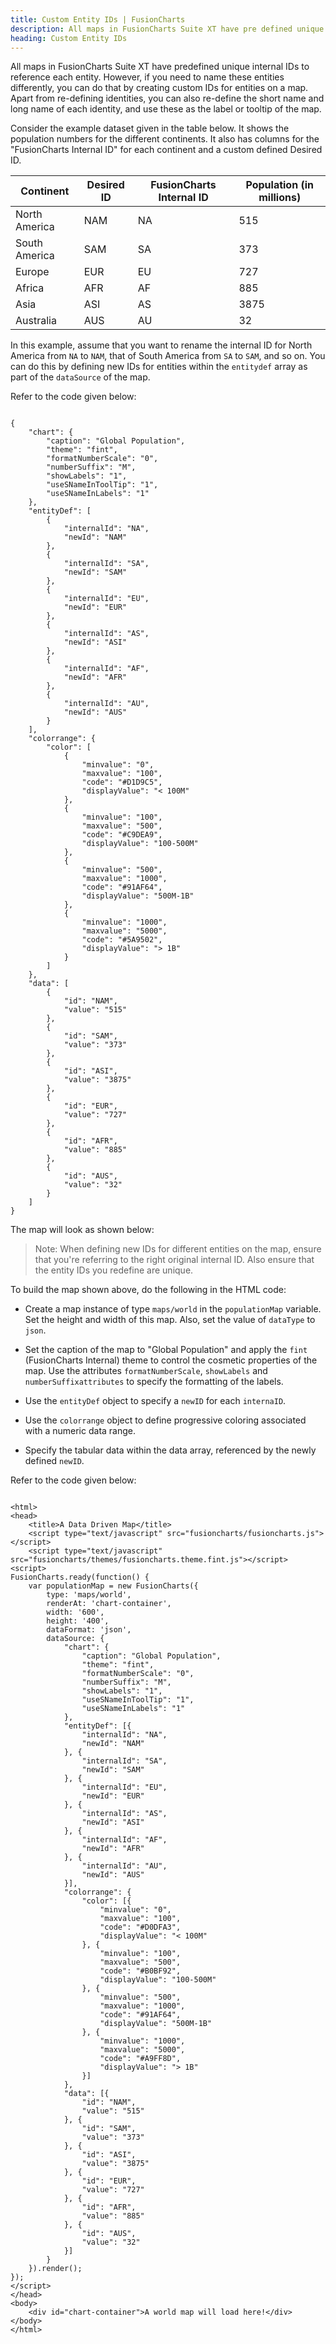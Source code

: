 ```yaml
---
title: Custom Entity IDs | FusionCharts
description: All maps in FusionCharts Suite XT have pre defined unique internal IDs to reference each entity
heading: Custom Entity IDs
---
```


All maps in FusionCharts Suite XT have predefined unique internal IDs to reference each entity. However, if you need to name these entities differently, you can do that by creating custom IDs for entities on a map. Apart from re-defining identities, you can also re-define the short name and long name of each identity, and use these as the label or tooltip of the map.

Consider the example dataset given in the table below. It shows the population numbers for the different continents. It also has columns for the "FusionCharts Internal ID" for each continent and a custom defined Desired ID.


Continent|Desired ID|FusionCharts Internal ID|Population (in millions)|
-|-|-|-
North America|NAM|NA|515|
South America|SAM|SA|373|
Europe|EUR|EU|727|
Africa|AFR|AF|885|
Asia|ASI|AS|3875|
Australia|AUS|AU|32|



In this example, assume that you want to rename the internal ID for North America from `NA` to `NAM`, that of South America from `SA` to `SAM`, and so on. You can do this by defining new IDs for entities within the `entitydef` array as part of the `dataSource` of the map.

Refer to the code given below:

```

{
    "chart": {
        "caption": "Global Population",
        "theme": "fint",
        "formatNumberScale": "0",
        "numberSuffix": "M",
        "showLabels": "1",
        "useSNameInToolTip": "1",
        "useSNameInLabels": "1"
    },
    "entityDef": [
        {
            "internalId": "NA",
            "newId": "NAM"
        },
        {
            "internalId": "SA",
            "newId": "SAM"
        },
        {
            "internalId": "EU",
            "newId": "EUR"
        },
        {
            "internalId": "AS",
            "newId": "ASI"
        },
        {
            "internalId": "AF",
            "newId": "AFR"
        },
        {
            "internalId": "AU",
            "newId": "AUS"
        }
    ],
    "colorrange": {
        "color": [
            {
                "minvalue": "0",
                "maxvalue": "100",
                "code": "#D1D9C5",
                "displayValue": "< 100M"
            },
            {
                "minvalue": "100",
                "maxvalue": "500",
                "code": "#C9DEA9",
                "displayValue": "100-500M"
            },
            {
                "minvalue": "500",
                "maxvalue": "1000",
                "code": "#91AF64",
                "displayValue": "500M-1B"
            },
            {
                "minvalue": "1000",
                "maxvalue": "5000",
                "code": "#5A9502",
                "displayValue": "> 1B"
            }
        ]
    },
    "data": [
        {
            "id": "NAM",
            "value": "515"
        },
        {
            "id": "SAM",
            "value": "373"
        },
        {
            "id": "ASI",
            "value": "3875"
        },
        {
            "id": "EUR",
            "value": "727"
        },
        {
            "id": "AFR",
            "value": "885"
        },
        {
            "id": "AUS",
            "value": "32"
        }
    ]
}

```

The map will look as shown below:

<map>

> Note: When defining new IDs for different entities on the map, ensure that you're referring to the right original internal ID. Also ensure that the entity IDs you redefine are unique.

To build the map shown above, do the following in the HTML code:

* Create a map instance of type `maps/world` in the `populationMap` variable. Set the height and width of this map. Also, set the value of `dataType` to `json`.

* Set the caption of the map to "Global Population" and apply the `fint` (FusionCharts Internal) theme to control the cosmetic properties of the map. Use the attributes `formatNumberScale`, `showLabels` and `numberSuffixattributes` to specify the formatting of the labels.

* Use the `entityDef` object to specify a `newID` for each `internaID`.

* Use the `colorrange` object to define progressive coloring associated with a numeric data range.

* Specify the tabular data within the data array, referenced by the newly defined `newID`.

Refer to the code given below:

```

<html>
<head>
    <title>A Data Driven Map</title>
    <script type="text/javascript" src="fusioncharts/fusioncharts.js"></script>
    <script type="text/javascript" src="fusioncharts/themes/fusioncharts.theme.fint.js"></script>
<script>
FusionCharts.ready(function() {
    var populationMap = new FusionCharts({
        type: 'maps/world',
        renderAt: 'chart-container',
        width: '600',
        height: '400',
        dataFormat: 'json',
        dataSource: {
            "chart": {
                "caption": "Global Population",
                "theme": "fint",
                "formatNumberScale": "0",
                "numberSuffix": "M",
                "showLabels": "1",
                "useSNameInToolTip": "1",
                "useSNameInLabels": "1"
            },
            "entityDef": [{
                "internalId": "NA",
                "newId": "NAM"
            }, {
                "internalId": "SA",
                "newId": "SAM"
            }, {
                "internalId": "EU",
                "newId": "EUR"
            }, {
                "internalId": "AS",
                "newId": "ASI"
            }, {
                "internalId": "AF",
                "newId": "AFR"
            }, {
                "internalId": "AU",
                "newId": "AUS"
            }],
            "colorrange": {
                "color": [{
                    "minvalue": "0",
                    "maxvalue": "100",
                    "code": "#D0DFA3",
                    "displayValue": "< 100M"
                }, {
                    "minvalue": "100",
                    "maxvalue": "500",
                    "code": "#B0BF92",
                    "displayValue": "100-500M"
                }, {
                    "minvalue": "500",
                    "maxvalue": "1000",
                    "code": "#91AF64",
                    "displayValue": "500M-1B"
                }, {
                    "minvalue": "1000",
                    "maxvalue": "5000",
                    "code": "#A9FF8D",
                    "displayValue": "> 1B"
                }]
            },
            "data": [{
                "id": "NAM",
                "value": "515"
            }, {
                "id": "SAM",
                "value": "373"
            }, {
                "id": "ASI",
                "value": "3875"
            }, {
                "id": "EUR",
                "value": "727"
            }, {
                "id": "AFR",
                "value": "885"
            }, {
                "id": "AUS",
                "value": "32"
            }]
        }
    }).render();
});
</script>
</head>
<body>
    <div id="chart-container">A world map will load here!</div>
</body>
</html>

```
